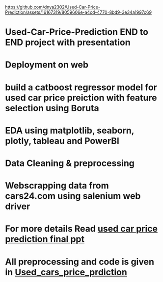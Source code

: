
https://github.com/dnya2302/Used-Car-Price-Prediction/assets/16167319/8059606e-a4cd-4770-8bd9-3e34a1997c69


# Used-Car-Price-Prediction END to END project with presentation
# Deployment on web
# build a catboost regressor model for used car price preiction with feature selection using Boruta
# EDA using matplotlib, seaborn, plotly, tableau and PowerBI
# Data Cleaning & preprocessing
# Webscrapping data from cars24.com using salenium web driver

# For more details Read <a href = "Used Car Price Prediction.pptx"> used car price prediction final ppt </a>
# All preprocessing and code is given in <a href = "Used Car Price Prediction.ipynb"> Used_cars_price_prdiction </a>
